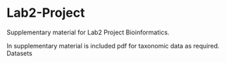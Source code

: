# Lab2-Project
Supplementary material for Lab2 Project Bioinformatics.

In supplementary material is included pdf for taxonomic data as required.
Datasets
